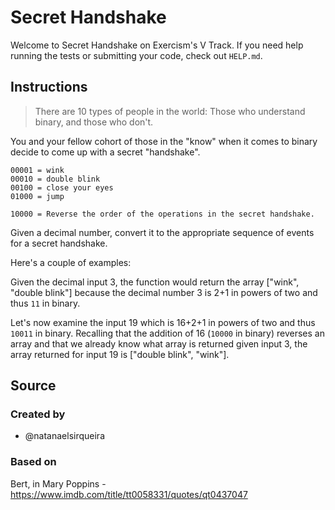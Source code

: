 # Secret Handshake

Welcome to Secret Handshake on Exercism's V Track.
If you need help running the tests or submitting your code, check out `HELP.md`.

## Instructions

> There are 10 types of people in the world: Those who understand
> binary, and those who don't.

You and your fellow cohort of those in the "know" when it comes to binary decide to come up with a secret "handshake".

```text
00001 = wink
00010 = double blink
00100 = close your eyes
01000 = jump

10000 = Reverse the order of the operations in the secret handshake.
```

Given a decimal number, convert it to the appropriate sequence of events for a secret handshake.

Here's a couple of examples:

Given the decimal input 3, the function would return the array ["wink", "double blink"] because the decimal number 3 is 2+1 in powers of two and thus `11` in binary.

Let's now examine the input 19 which is 16+2+1 in powers of two and thus `10011` in binary.
Recalling that the addition of 16 (`10000` in binary) reverses an array and that we already know what array is returned given input 3, the array returned for input 19 is ["double blink", "wink"].

## Source

### Created by

- @natanaelsirqueira

### Based on

Bert, in Mary Poppins - https://www.imdb.com/title/tt0058331/quotes/qt0437047